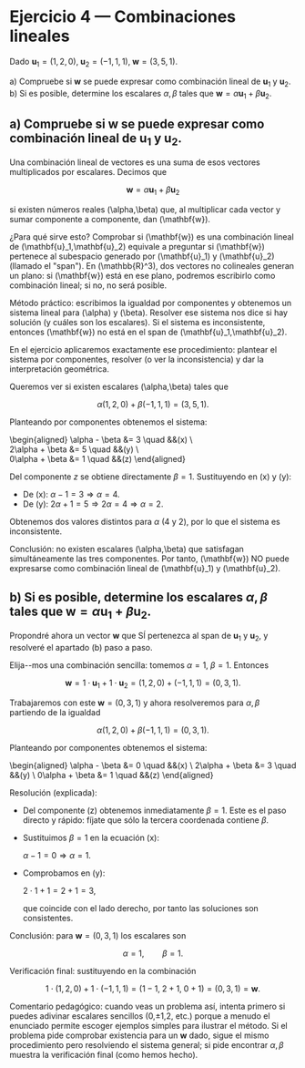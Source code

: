 # Ejercicio 4 — Combinaciones lineales

Dado $\mathbf{u}_1=(1,2,0),\;\mathbf{u}_2=(-1,1,1),\;\mathbf{w}=(3,5,1).$

a) Compruebe si $\mathbf{w}$ se puede expresar como combinación lineal de $\mathbf{u}_1$ y $\mathbf{u}_2$.  
b) Si es posible, determine los escalares $\alpha,\beta$ tales que $\mathbf{w}=\alpha\mathbf{u}_1+\beta\mathbf{u}_2$.

## a) Compruebe si $\mathbf{w}$ se puede expresar como combinación lineal de $\mathbf{u}_1$ y $\mathbf{u}_2$.

Una combinación lineal de vectores es una suma de esos vectores multiplicados por escalares. Decimos que

$$
\mathbf{w}=\alpha\mathbf{u}_1+\beta\mathbf{u}_2
$$

si existen números reales \(\alpha,\beta\) que, al multiplicar cada vector y sumar componente a componente, dan \(\mathbf{w}\).

¿Para qué sirve esto? Comprobar si \(\mathbf{w}\) es una combinación lineal de \(\mathbf{u}\_1,\mathbf{u}\_2\) equivale a preguntar si \(\mathbf{w}\) pertenece al subespacio generado por \(\mathbf{u}\_1\) y \(\mathbf{u}\_2\) (llamado el "span"). En \(\mathbb{R}^3\), dos vectores no colineales generan un plano: si \(\mathbf{w}\) está en ese plano, podremos escribirlo como combinación lineal; si no, no será posible.

Método práctico: escribimos la igualdad por componentes y obtenemos un sistema lineal para \(\alpha\) y \(\beta\). Resolver ese sistema nos dice si hay solución (y cuáles son los escalares). Si el sistema es inconsistente, entonces \(\mathbf{w}\) no está en el span de \(\mathbf{u}\_1,\mathbf{u}\_2\).

En el ejercicio aplicaremos exactamente ese procedimiento: plantear el sistema por componentes, resolver (o ver la inconsistencia) y dar la interpretación geométrica.

Queremos ver si existen escalares \(\alpha,\beta\) tales que

$$
\alpha(1,2,0)+\beta(-1,1,1) = (3,5,1).
$$

Planteando por componentes obtenemos el sistema:

\\begin{aligned}
\\alpha - \\beta &= 3 \\quad &&(x) \\\
2\\alpha + \\beta &= 5 \\quad &&(y) \\\
0\\alpha + \\beta &= 1 \\quad &&(z)
\\end{aligned}

Del componente $z$ se obtiene directamente $\beta=1$.
Sustituyendo en (x) y (y):

- De (x): $\alpha - 1 = 3 \Rightarrow \alpha = 4$.
- De (y): $2\alpha + 1 = 5 \Rightarrow 2\alpha = 4 \Rightarrow \alpha = 2$.

Obtenemos dos valores distintos para $\alpha$ (4 y 2), por lo que el sistema es inconsistente.

Conclusión: no existen escalares \(\alpha,\beta\) que satisfagan simultáneamente las tres componentes. Por tanto, \(\mathbf{w}\) NO puede expresarse como combinación lineal de \(\mathbf{u}\_1\) y \(\mathbf{u}\_2\).

## b) Si es posible, determine los escalares $\alpha,\beta$ tales que $\mathbf{w}=\alpha\mathbf{u}_1+\beta\mathbf{u}_2$.

Propondré ahora un vector $\mathbf{w}$ que SÍ pertenezca al span de $\mathbf{u}_1$ y $\mathbf{u}_2$, y resolveré el apartado (b) paso a paso.

Elija-\-mos una combinación sencilla: tomemos $\alpha=1$, $\beta=1$. Entonces

$$
\mathbf{w} = 1\cdot\mathbf{u}_1 + 1\cdot\mathbf{u}_2 = (1,2,0)+(-1,1,1) = (0,3,1).
$$

Trabajaremos con este $\mathbf{w}=(0,3,1)$ y ahora resolveremos para $\alpha,\beta$ partiendo de la igualdad

$$
\alpha(1,2,0)+\beta(-1,1,1) = (0,3,1).
$$

Planteando por componentes obtenemos el sistema:

\begin{aligned}
\alpha - \beta &= 0 \quad &&(x) \\
2\alpha + \beta &= 3 \quad &&(y) \\
0\alpha + \beta &= 1 \quad &&(z)
\end{aligned}

Resolución (explicada):

- Del componente (z) obtenemos inmediatamente $\beta=1$. Este es el paso directo y rápido: fíjate que sólo la tercera coordenada contiene $\beta$.
- Sustituimos $\beta=1$ en la ecuación (x):

  $\alpha - 1 = 0 \Rightarrow \alpha = 1.$

- Comprobamos en (y):

  $2\cdot1 + 1 = 2 + 1 = 3,$

  que coincide con el lado derecho, por tanto las soluciones son consistentes.

Conclusión: para $\mathbf{w}=(0,3,1)$ los escalares son

$$
\alpha = 1,\qquad \beta = 1.
$$

Verificación final: sustituyendo en la combinación

$$
1\cdot(1,2,0) + 1\cdot(-1,1,1) = (1-1,\;2+1,\;0+1) = (0,3,1) = \mathbf{w}.
$$

Comentario pedagógico: cuando veas un problema así, intenta primero si puedes adivinar escalares sencillos (0,±1,2, etc.) porque a menudo el enunciado permite escoger ejemplos simples para ilustrar el método. Si el problema pide comprobar existencia para un $\mathbf{w}$ dado, sigue el mismo procedimiento pero resolviendo el sistema general; si pide encontrar $\alpha,\beta$ muestra la verificación final (como hemos hecho).

